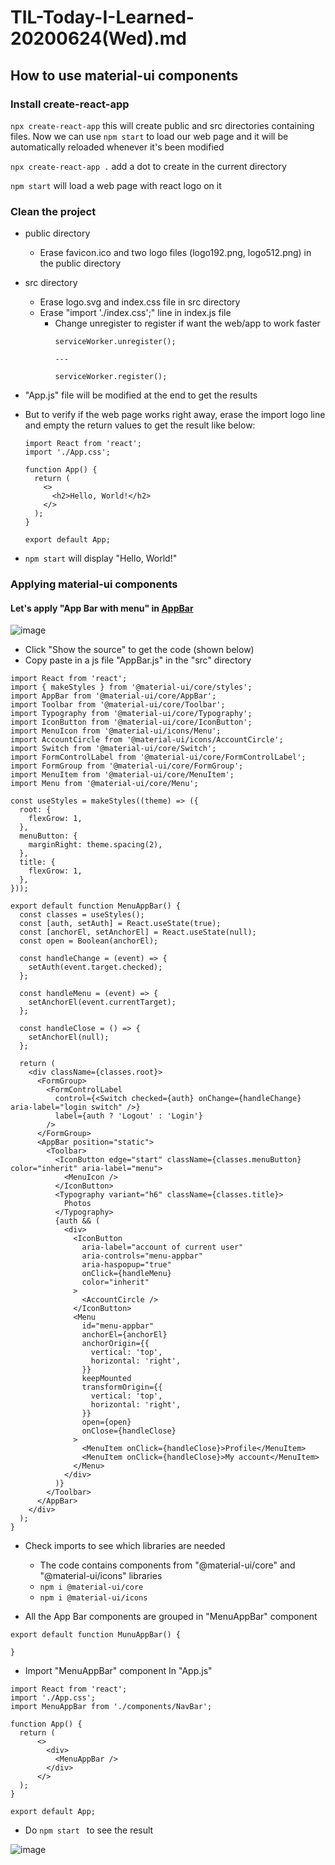 # TIL-Today-I-Learned- 20200624(Wed).md



## How to use material-ui components

### Install create-react-app

`npx create-react-app` this will create public and src directories containing files. Now we can use `npm start` to load our web page and it will be automatically reloaded whenever it's been modified

`npx create-react-app .` add a dot to create in the current directory

`npm start` will load a web page with react logo on it


### Clean the project

- public directory
  - Erase favicon.ico and two logo files (logo192.png, logo512.png) in the public directory

- src directory
  - Erase logo.svg and index.css file in src directory
  - Erase "import './index.css';" line in index.js file
     - Change unregister to register if want the web/app to work faster
        ```
        serviceWorker.unregister();
        
        ---
        
        serviceWorker.register();
        ```

- "App.js" file will be modified at the end to get the results

- But to verify if the web page works right away, erase the import logo line and empty the return values to get the result like below:
  ```
  import React from 'react';
  import './App.css';
  
  function App() {
    return (
      <>
        <h2>Hello, World!</h2>
      </>
    );
  }
  
  export default App;
  ```
- `npm start` will display "Hello, World!"



### Applying material-ui components

#### Let's apply "App Bar with menu" in [AppBar](https://material-ui.com/components/app-bar/)

![image](https://user-images.githubusercontent.com/52592748/85570624-77c0c000-b66e-11ea-9372-bed993e93065.png)

- Click "Show the source" to get the code (shown below)
- Copy paste in a js file "AppBar.js" in the "src" directory 

```react
import React from 'react';
import { makeStyles } from '@material-ui/core/styles';
import AppBar from '@material-ui/core/AppBar';
import Toolbar from '@material-ui/core/Toolbar';
import Typography from '@material-ui/core/Typography';
import IconButton from '@material-ui/core/IconButton';
import MenuIcon from '@material-ui/icons/Menu';
import AccountCircle from '@material-ui/icons/AccountCircle';
import Switch from '@material-ui/core/Switch';
import FormControlLabel from '@material-ui/core/FormControlLabel';
import FormGroup from '@material-ui/core/FormGroup';
import MenuItem from '@material-ui/core/MenuItem';
import Menu from '@material-ui/core/Menu';

const useStyles = makeStyles((theme) => ({
  root: {
    flexGrow: 1,
  },
  menuButton: {
    marginRight: theme.spacing(2),
  },
  title: {
    flexGrow: 1,
  },
}));

export default function MenuAppBar() {
  const classes = useStyles();
  const [auth, setAuth] = React.useState(true);
  const [anchorEl, setAnchorEl] = React.useState(null);
  const open = Boolean(anchorEl);

  const handleChange = (event) => {
    setAuth(event.target.checked);
  };

  const handleMenu = (event) => {
    setAnchorEl(event.currentTarget);
  };

  const handleClose = () => {
    setAnchorEl(null);
  };

  return (
    <div className={classes.root}>
      <FormGroup>
        <FormControlLabel
          control={<Switch checked={auth} onChange={handleChange} aria-label="login switch" />}
          label={auth ? 'Logout' : 'Login'}
        />
      </FormGroup>
      <AppBar position="static">
        <Toolbar>
          <IconButton edge="start" className={classes.menuButton} color="inherit" aria-label="menu">
            <MenuIcon />
          </IconButton>
          <Typography variant="h6" className={classes.title}>
            Photos
          </Typography>
          {auth && (
            <div>
              <IconButton
                aria-label="account of current user"
                aria-controls="menu-appbar"
                aria-haspopup="true"
                onClick={handleMenu}
                color="inherit"
              >
                <AccountCircle />
              </IconButton>
              <Menu
                id="menu-appbar"
                anchorEl={anchorEl}
                anchorOrigin={{
                  vertical: 'top',
                  horizontal: 'right',
                }}
                keepMounted
                transformOrigin={{
                  vertical: 'top',
                  horizontal: 'right',
                }}
                open={open}
                onClose={handleClose}
              >
                <MenuItem onClick={handleClose}>Profile</MenuItem>
                <MenuItem onClick={handleClose}>My account</MenuItem>
              </Menu>
            </div>
          )}
        </Toolbar>
      </AppBar>
    </div>
  );
}
```

- Check imports to see which libraries are needed
  - The code contains components from "@material-ui/core" and "@material-ui/icons" libraries
  - `npm i @material-ui/core`
  - `npm i @material-ui/icons`

- All the App Bar components are grouped in "MenuAppBar" component

```react
export default function MunuAppBar() {

}
```

- Import "MenuAppBar" component In "App.js"

```react
import React from 'react';
import './App.css';
import MenuAppBar from './components/NavBar';

function App() {
  return (
      <>
        <div>
          <MenuAppBar />
        </div>
      </>
  );
}

export default App;

```

- Do `npm start ` to see the result

![image](https://user-images.githubusercontent.com/52592748/85571761-61673400-b66f-11ea-9456-ef95acc2acd0.png)



